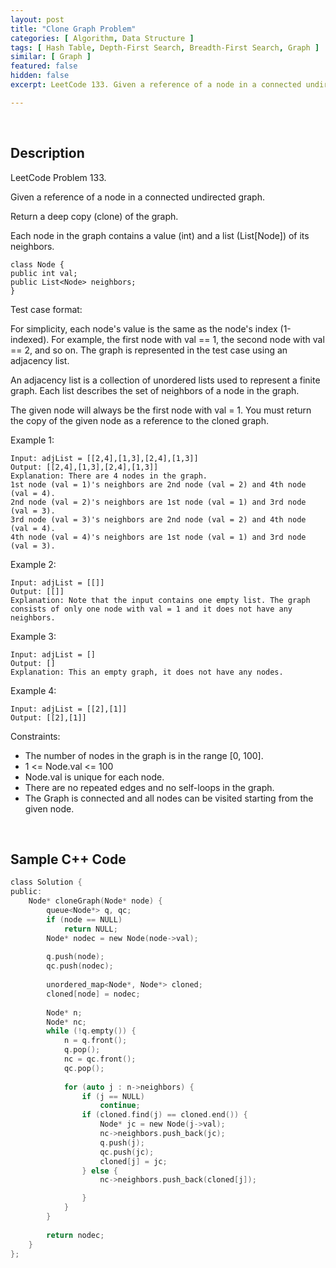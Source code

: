 ```yaml
---
layout: post
title: "Clone Graph Problem"
categories: [ Algorithm, Data Structure ]
tags: [ Hash Table, Depth-First Search, Breadth-First Search, Graph ]
similar: [ Graph ]
featured: false
hidden: false
excerpt: LeetCode 133. Given a reference of a node in a connected undirected graph.

---
```


<br />

## Description

LeetCode Problem 133.

Given a reference of a node in a connected undirected graph.

Return a deep copy (clone) of the graph.

Each node in the graph contains a value (int) and a list (List[Node]) of its neighbors.
```
class Node {
public int val;
public List<Node> neighbors;
}
```

Test case format:

For simplicity, each node's value is the same as the node's index (1-indexed). For example, the first node with val == 1, the second node with val == 2, and so on. The graph is represented in the test case using an adjacency list.

An adjacency list is a collection of unordered lists used to represent a finite graph. Each list describes the set of neighbors of a node in the graph.

The given node will always be the first node with val = 1. You must return the copy of the given node as a reference to the cloned graph.

Example 1:
```
Input: adjList = [[2,4],[1,3],[2,4],[1,3]]
Output: [[2,4],[1,3],[2,4],[1,3]]
Explanation: There are 4 nodes in the graph.
1st node (val = 1)'s neighbors are 2nd node (val = 2) and 4th node (val = 4).
2nd node (val = 2)'s neighbors are 1st node (val = 1) and 3rd node (val = 3).
3rd node (val = 3)'s neighbors are 2nd node (val = 2) and 4th node (val = 4).
4th node (val = 4)'s neighbors are 1st node (val = 1) and 3rd node (val = 3).
```

Example 2:
```
Input: adjList = [[]]
Output: [[]]
Explanation: Note that the input contains one empty list. The graph consists of only one node with val = 1 and it does not have any neighbors.
```

Example 3:
```
Input: adjList = []
Output: []
Explanation: This an empty graph, it does not have any nodes.
```

Example 4:
```
Input: adjList = [[2],[1]]
Output: [[2],[1]]
```

Constraints:
* The number of nodes in the graph is in the range [0, 100].
* 1 <= Node.val <= 100
* Node.val is unique for each node.
* There are no repeated edges and no self-loops in the graph.
* The Graph is connected and all nodes can be visited starting from the given node.

<br />

## Sample C++ Code


```c
class Solution {
public:
    Node* cloneGraph(Node* node) {
        queue<Node*> q, qc;
        if (node == NULL)
            return NULL;
        Node* nodec = new Node(node->val);
        
        q.push(node);
        qc.push(nodec);
        
        unordered_map<Node*, Node*> cloned;
        cloned[node] = nodec;
        
        Node* n;
        Node* nc;
        while (!q.empty()) {
            n = q.front();
            q.pop();
            nc = qc.front();
            qc.pop();
            
            for (auto j : n->neighbors) {
                if (j == NULL)
                    continue;
                if (cloned.find(j) == cloned.end()) {
                    Node* jc = new Node(j->val);
                    nc->neighbors.push_back(jc);
                    q.push(j);
                    qc.push(jc);
                    cloned[j] = jc;
                } else {
                    nc->neighbors.push_back(cloned[j]);

                }
            }
        }
        
        return nodec;
    }
};
```


